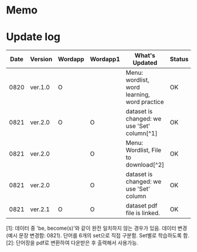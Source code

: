 # Memo

# Update log

|Date|Version|Wordapp|Wordapp1|What's Updated|Status|
|--|--|--|--|--|--|
|0820|ver.1.0|O||Menu: wordlist, word learning, word practice|OK|
|0821|ver.2.0|O|O|dataset is changed: we use 'Set' column[^1]|OK|
|0821|ver.2.0||O|Menu: Wordlist, File to download[^2]|OK|
|0821|ver.2.0||O|dataset is changed: we use 'Set' column|OK|
|0821|ver.2.1|O|O|dataset pdf file is linked.|OK|

[1]: 데이터 중 'be, become(s)'와 같이 완전 일치하지 않는 경우가 있음. 데이터 변경 (예시 문장 변경함: 0821). 단어를 6개의 set으로 직접 구분함. Set별로 학습하도록 함.
[2]: 단어장을 pdf로 변환하여 다운받은 후 출력해서 사용가능. 

